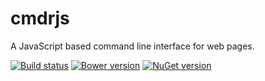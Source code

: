 cmdrjs
======
A JavaScript based command line interface for web pages.

[![Build status](https://travis-ci.org/shaftware/cmdrjs.png)](https://travis-ci.org/shaftware/cmdrjs)
[![Bower version](https://badge.fury.io/bo/cmdrjs.svg)](http://badge.fury.io/bo/cmdrjs)
[![NuGet version](https://badge.fury.io/nu/cmdrjs.svg)](http://badge.fury.io/nu/cmdrjs)

